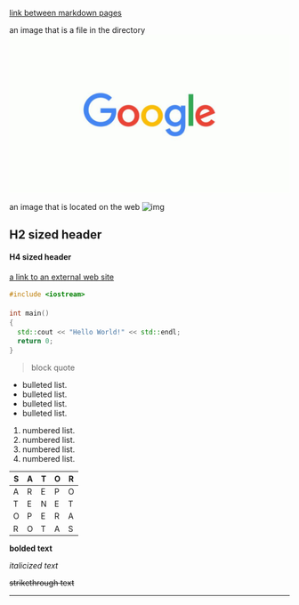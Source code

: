 [link between markdown pages](SECONDFILE.md)

an image that is a file in the directory
![img](./image.jfif)

an image that is located on the web
![img](https://www.baidu.com/img/flexible/logo/pc/result@2.png)

## H2 sized header

#### H4 sized header

[a link to an external web site](https://www.baidu.com/)

```c++
#include <iostream>

int main()
{
  std::cout << "Hello World!" << std::endl;
  return 0;
}
```

> block quote

- bulleted list.
- bulleted list.
- bulleted list.
- bulleted list.

1. numbered list.
2. numbered list.
3. numbered list.
4. numbered list.

| S             | A             | T             | O             | R             |
| ------------- | ------------- | ------------- | ------------- | ------------- |
| A             | R             | E             | P             | O             |
| T             | E             | N             | E             | T             |
| O             | P             | E             | R             | A             |
| R             | O             | T             | A             | S             |

**bolded text**

*italicized text*

~~strikethrough text~~

***


